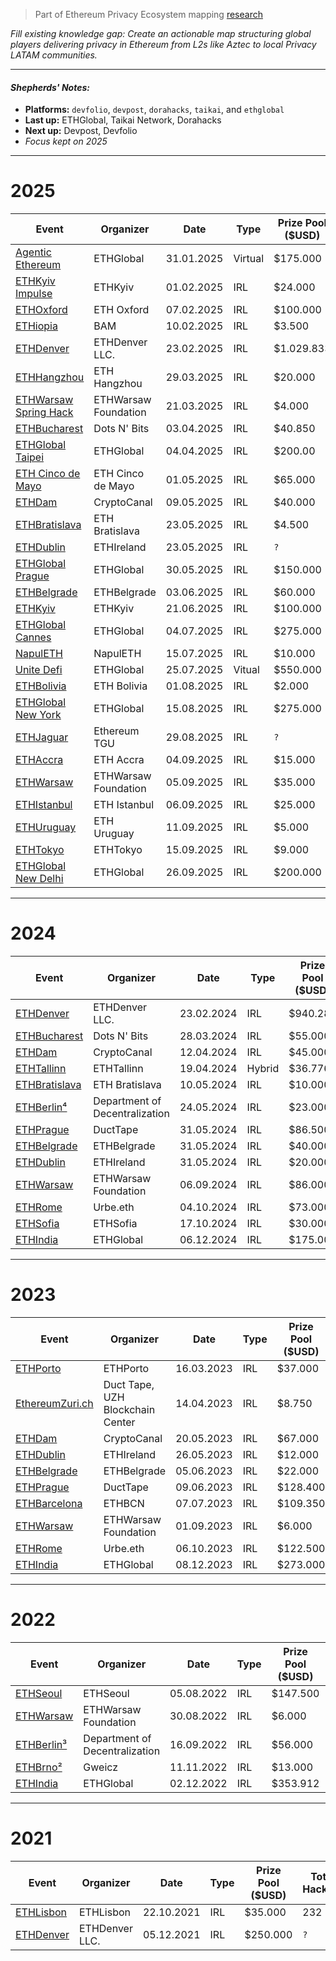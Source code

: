 > Part of Ethereum Privacy Ecosystem mapping [research](https://github.com/web3privacy/research/blob/main/initiatives/ethereum-privacy-ecosystem/ethereum-privacy-ecosystem.md)

_Fill existing knowledge gap: Create an actionable map structuring global players delivering privacy in Ethereum from L2s like Aztec to local Privacy LATAM communities._

---

#### _Shepherds' Notes:_

- **Platforms:** `devfolio`, `devpost`, `dorahacks`, `taikai`, and `ethglobal`
- **Last up:** ETHGlobal, Taikai Network, Dorahacks
- **Next up:** Devpost, Devfolio
- _Focus kept on 2025_

---

# 2025

| **Event**     | **Organizer**            | **Date** | **Type**     | **Prize Pool ($USD)** | **Total Hackers** | **Total Submissions** | **Privacy Submissions** |
| ------------- | ------------------------ | -------- | ------------ | -------------------- | ------------------ | ---------------------- | ------------------------ |
| [Agentic Ethereum](https://ethglobal.com/events/agents) | ETHGlobal | 31.01.2025 | Virtual | $175.000 | `?` | [530](https://ethglobal.com/showcase?events=agents) | 10 |
| [ETHKyiv Impulse](https://dorahacks.io/hackathon/ethkyivimpulse4) | ETHKyiv | 01.02.2025 | IRL | $24.000 | 50 | [26](https://dorahacks.io/hackathon/ethkyivimpulse4/buidl) | 0 |
| [ETHOxford](https://ethoxford.io/) | ETH Oxford | 07.02.2025 | IRL | $100.000 | 318 | [142](https://dorahacks.io/hackathon/eth-oxford-2025/buidl) | `?` |
| [ETHiopia](https://dorahacks.io/hackathon/ethiopiabamhackathon) | BAM | 10.02.2025 | IRL | $3.500 | 108 | [38](https://dorahacks.io/hackathon/ethiopiabamhackathon/buidl) | 0 |
| [ETHDenver](https://www.ethdenver.com/) | ETHDenver LLC. | 23.02.2025 | IRL | $1.029.833 | `?` | [227](https://ethdenver2025.devfolio.co/projects) | 2 |
| [ETHHangzhou](https://dorahacks.io/hackathon/ethhangzhou2025) | ETH Hangzhou | 29.03.2025 | IRL | $20.000 | 25 | [0](https://dorahacks.io/hackathon/ethhangzhou2025/buidl) | 0 |
| [ETHWarsaw Spring Hack](https://www.ethwarsaw.dev/) | ETHWarsaw Foundation | 21.03.2025 | IRL | $4.000 | 33 | [8](https://taikai.network/en/ethwarsaw/hackathons/spring-hack-2025/projects) | 1 |
| [ETHBucharest](https://ethbucharest.ro/) | Dots N' Bits | 03.04.2025 | IRL | $40.850 | 109 | [35](https://dorahacks.io/hackathon/ethbucharest2025/buidl) | 2 |
| [ETHGlobal Taipei](https://ethglobal.com/events/taipei) | ETHGlobal | 04.04.2025 | IRL | $200.00 | 800 | [233](https://ethglobal.com/showcase?events=taipei) | 6 |
| [ETH Cinco de Mayo](https://ethcincodemayo.com) | ETH Cinco de Mayo | 01.05.2025 | IRL | $65.000 | 230 | [62](https://taikai.network/en/ethcdm/hackathons/ethcdm-2/projects) | 1 |
| [ETHDam](https://www.ethdam.com/hackathon) | CryptoCanal | 09.05.2025 | IRL | $40.000 | 276 | [33](https://taikai.network/cryptocanal/hackathons/ethdam2025/projects) | 15 |
| [ETHBratislava](https://ethbratislava.com/) | ETH Bratislava | 23.05.2025 | IRL | $4.500 | 54 | [11](https://dorahacks.io/hackathon/ethbratislava/buidl) | 0 |
| [ETHDublin](https://www.ethdublin.io/) | ETHIreland | 23.05.2025 | IRL | `?` | `?` | `?` | `?` |
| [ETHGlobal Prague](https://ethglobal.com/events/prague) | ETHGlobal | 30.05.2025 | IRL | $150.000 | 800 | [223](https://ethglobal.com/showcase?events=prague) | 14 |
| [ETHBelgrade](https://ethbelgrade.rs/) | ETHBelgrade | 03.06.2025 | IRL | $60.000 | 284 | [20](https://taikai.network/ethbelgrade/hackathons/eth-belgrade-hackathon-3/projects) | 3 |
| [ETHKyiv](https://ethkyiv.com/) | ETHKyiv | 21.06.2025 | IRL | $100.000 | 143 | [23](https://taikai.network/en/ethkyiv/hackathons/ethkyiv/projects) | 0 |
| [ETHGlobal Cannes](https://ethglobal.com/events/cannes) | ETHGlobal | 04.07.2025 | IRL | $275.000 | 800 | [343](https://ethglobal.com/showcase?events=cannes) | 23 |
| [NapulETH](https://www.napuleth.org/) | NapulETH | 15.07.2025 | IRL | $10.000 | 28 | [11](https://taikai.network/en/napulETH/hackathons/napuleth2025/projects) | 1 |
| [Unite Defi](https://ethglobal.com/events/unite) | ETHGlobal | 25.07.2025 | Vitual | $550.000 | `?` | [412](https://ethglobal.com/showcase?events=unite) | 13 |
| [ETHBolivia](https://ethbolivia.com/) | ETH Bolivia | 01.08.2025 | IRL | $2.000 | 162 | [26](https://taikai.network/en/ethbolivia/hackathons/EthBolivia2025/projects) | 0 |
| [ETHGlobal New York](https://ethglobal.com/events/newyork2025) | ETHGlobal | 15.08.2025 | IRL | $275.000 | 800 | [283](https://ethglobal.com/showcase?events=newyork2025) | 6 |
| [ETHJaguar](https://taikai.network/ethereumTGU/hackathons/eth-jaguar) | Ethereum TGU | 29.08.2025 | IRL | `?` | 101 | [12](https://taikai.network/en/ethereumTGU/hackathons/eth-jaguar/projects) | 1 |
| [ETHAccra](https://ethaccra.xyz/) | ETH Accra | 04.09.2025 | IRL | $15.000 | 220 | [39](https://taikai.network/en/ethaccra/hackathons/Hackathon2025/projects) | 1 |
| [ETHWarsaw](https://www.ethwarsaw.dev/) | ETHWarsaw Foundation | 05.09.2025 | IRL | $35.000 | 114 | [42](https://taikai.network/en/ethwarsaw/hackathons/ethwarsaw-2025/projects) | 1 |
| [ETHIstanbul](https://ethistanbul.io/) | ETH Istanbul | 06.09.2025 | IRL | $25.000 | 216 | [42](https://taikai.network/en/ethistanbul/hackathons/ethistanbul-2025/projects) | 3 |
| [ETHUruguay](https://www.ethereumuruguay.org/) | ETH Uruguay | 11.09.2025 | IRL | $5.000 | 47 | [8](https://taikai.network/en/ethuruguay/hackathons/hackathon-2025/projects) | 0 |
| [ETHTokyo](https://ethtokyo.org/) | ETHTokyo | 15.09.2025 | IRL | $9.000 | 124 | [41](https://taikai.network/ethtokyo/hackathons/hackathon-2025/projects) | 9 |
| [ETHGlobal New Delhi](https://ethglobal.com/events/newdelhi) | ETHGlobal | 26.09.2025 | IRL | $200.000 | 800 | [633](https://ethglobal.com/showcase?events=newdelhi) | 43 |

---

# 2024

| **Event**     | **Organizer**            | **Date** | **Type**     | **Prize Pool ($USD)** | **Total Hackers** | **Total Submissions** | **Privacy Submissions** |
| ------------- | ------------------------ | -------- | ------------ | -------------------- | ------------------ | ---------------------- | ------------------------ |
| [ETHDenver](https://www.ethdenver.com/) | ETHDenver LLC. | 23.02.2024 | IRL | $940.280 | `?` | [211](https://ethdenver2024.devfolio.co/projects) | 6 |
| [ETHBucharest](https://ethbucharest.ro/) | Dots N' Bits | 28.03.2024 | IRL | $55.000 | 127 | [22](https://dorahacks.io/hackathon/ethbucharest/buidl) | 3 |
| [ETHDam](https://www.ethdam.com/hackathon) | CryptoCanal | 12.04.2024 | IRL | $45.000 | 382 | [51](https://taikai.network/cryptocanal/hackathons/ethdam2024/projects) | 32 |
| [ETHTallinn](https://ethtallinn.org/) | ETHTallinn | 19.04.2024 | Hybrid | $36.776 | `?` | [18](https://ethtallinn2024.devfolio.co/projects) | 1 |
| [ETHBratislava](https://ethbratislava.com/) | ETH Bratislava | 10.05.2024 | IRL | $10.000 | `?` | [5](https://ethbratislava2024.devfolio.co/projects) | 0 |
| [ETHBerlin⁴](https://ethberlin.ooo/) | Department of Decentralization | 24.05.2024 | IRL | $23.000 | `?` | [`?`](https://projects.ethberlin.org/) | `?` |
| [ETHPrague](https://ethprague.com/) | DuctTape | 31.05.2024 | IRL | $86.500 | `?` | [46](https://ethprague2024.devfolio.co/projects) | 1 |
| [ETHBelgrade](https://ethbelgrade.rs/) | ETHBelgrade | 31.05.2024 | IRL | $40.000 | 194 | [34](https://taikai.network/en/ethbelgrade/hackathons/eth-belgrade-hackathon-2024/projects) | 0 |
| [ETHDublin](https://www.ethdublin.io/) | ETHIreland | 31.05.2024 | IRL | $20.000 | 57 | [13](https://taikai.network/en/ethireland/hackathons/ethdubs2024/projects) | 2 |
| [ETHWarsaw](https://www.ethwarsaw.dev/) | ETHWarsaw Foundation | 06.09.2024 | IRL | $86.000 | `?` | [48](https://ethwarsaw-hackathon-2024.devfolio.co/projects) | 2 |
| [ETHRome](https://www.ethrome.org/) | Urbe.eth | 04.10.2024 | IRL | $73.000 | 118 | [34](https://taikai.network/ethrome/hackathons/ethrome-24/projects) | 23 |
| [ETHSofia](https://www.ethsofia.com/) | ETHSofia | 17.10.2024 | IRL | $30.000 | 53 | [20](https://dorahacks.io/hackathon/ethsofia/buidl) | 6 |
| [ETHIndia](https://ethindia.co/) | ETHGlobal | 06.12.2024 | IRL | $175.000 | `?` | [275](https://ethindia2024.devfolio.co/projects) | 14 |

---

# 2023

| **Event**     | **Organizer**            | **Date** | **Type**     | **Prize Pool ($USD)** | **Total Hackers** | **Total Submissions** | **Privacy Submissions** |
| ------------- | ------------------------ | -------- | ------------ | -------------------- | ------------------ | ---------------------- | ------------------------ |
| [ETHPorto](https://ethporto.org/) | ETHPorto | 16.03.2023 | IRL | $37.000 | 270 | [30](https://taikai.network/en/ethporto/hackathons/ethportohackathon2023/projects) | 3 |
| [EthereumZuri.ch](https://2023.ethereumzuri.ch/) | Duct Tape, UZH Blockchain Center | 14.04.2023 | IRL | $8.750 | `?` | [16](https://ethereumzurich.devfolio.co/projects) | 1 |
| [ETHDam](https://www.ethdam.com/hackathon) | CryptoCanal | 20.05.2023 | IRL | $67.000 | 237 | [43](https://taikai.network/cryptocanal/hackathons/ethdam/projects) | 22 |
| [ETHDublin](https://www.ethdublin.io/) | ETHIreland | 26.05.2023 | IRL | $12.000 | 84 | [15](https://taikai.network/en/ethireland/hackathons/ethdublin23hack/projects) | 0 |
| [ETHBelgrade](https://ethbelgrade.rs/) | ETHBelgrade | 05.06.2023 | IRL | $22.000 | 96 | [23](https://taikai.network/en/ethbelgrade/hackathons/hackathon-2023/projects) | 0 |
| [ETHPrague](https://ethprague.com/) | DuctTape | 09.06.2023 | IRL | $128.400 | `?` | [95](https://ethprague2023.devfolio.co/projects) | 7 |
| [ETHBarcelona](https://www.ethbarcelona.com/) | ETHBCN | 07.07.2023 | IRL | $109.350 | `?` | [46](https://ethbarcelona.devfolio.co/projects) | 1 |
| [ETHWarsaw](https://www.ethwarsaw.dev/) | ETHWarsaw Foundation | 01.09.2023 | IRL | $6.000 | 127 | [44](https://ethwarsaw-2023.devpost.com/project-gallery) | 1 |
| [ETHRome](https://www.ethrome.org/) | Urbe.eth | 06.10.2023 | IRL | $122.500 | 132 | [40](https://taikai.network/ethrome/hackathons/ethrome-23/projects) | 18 |
| [ETHIndia](https://ethindia.co/) | ETHGlobal | 08.12.2023 | IRL | $273.000 | `?` | [482](https://ethindia2023.devfolio.co/projects) | 23 |

---

# 2022

| **Event**     | **Organizer**            | **Date** | **Type**     | **Prize Pool ($USD)** | **Total Hackers** | **Total Submissions** | **Privacy Submissions** |
| ------------- | ------------------------ | -------- | ------------ | -------------------- | ------------------ | ---------------------- | ------------------------ |
| [ETHSeoul](https://2022.ethseoul.org/) | ETHSeoul | 05.08.2022 | IRL | $147.500 | `?` | [23](https://ethseoul.devfolio.co/projects) | 3 |
| [ETHWarsaw](https://www.ethwarsaw.dev/) | ETHWarsaw Foundation | 30.08.2022 | IRL | $6.000 | 106 | [31](https://ethwarsaw.devpost.com/project-gallery) | 1 |
| [ETHBerlin³](https://ethberlin.ooo/) | Department of Decentralization | 16.09.2022 | IRL | $56.000 | `?` | [100](https://ethberlin.devfolio.co/projects) | 17 |
| [ETHBrno²](https://ethbrno.cz/) | Gweicz | 11.11.2022 | IRL | $13.000 | `?` | [13](https://ethbrno.devfolio.co/projects) | 2 |
| [ETHIndia](https://ethindia.co/) | ETHGlobal | 02.12.2022 | IRL | $353.912 | `?` | [462](https://ethindia2022.devfolio.co/projects) | 10 |

---

# 2021

| **Event**     | **Organizer**            | **Date** | **Type**     | **Prize Pool ($USD)** | **Total Hackers** | **Total Submissions** | **Privacy Submissions** |
| ------------- | ------------------------ | -------- | ------------ | -------------------- | ------------------ | ---------------------- | ------------------------ |
| [ETHLisbon](https://ethlisbon.org/) | ETHLisbon | 22.10.2021 | IRL | $35.000 | 232 | [64](https://ethlisbon.devpost.com/project-gallery) | 1 |
| [ETHDenver](https://www.ethdenver.com/) | ETHDenver LLC. | 05.12.2021 | IRL | $250.000 | `?` | [86](https://ethdenver2021.devfolio.co/projects) | 0 |
